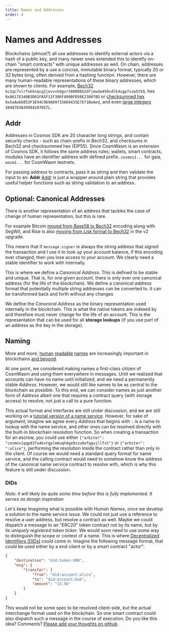 ```yaml
---
title: Names and Addresses
order: 4
---
```


# Names and Addresses

Blockchains (almost?) all use addresses to identify external actors via a hash of a public key, and many newer ones extended this to identify on-chain "smart contracts" with unique addresses as well. On chain, addresses are represented by a use a concise, immutable binary format, typically 20 or 32 bytes long, often derived from a hashing function. However, there are many human-readable representations of these binary addresses, which are shown to clients. For example, [Bech32](https://en.bitcoin.it/wiki/Bech32) `bc1qc7slrfxkknqcq2jevvvkdgvrt8080852dfjewde450xdlk4ugp7szw5tk9`, hex `0x8617E340B3D01FA5F11F306F4090FD50E238070D` or [checksumned hex](https://github.com/ethereum/EIPs/blob/master/EIPS/eip-55.md) `0x5aAeb6053F3E94C9b9A09f33669435E7Ef1BeAed`, and even [large integers](https://research.kudelskisecurity.com/2018/01/16/blockchains-how-to-steal-millions-in-264-operations/) `3040783849904107057L`.

## Addr

Addresses in Cosmos SDK are 20 character long strings, and contain security checks - such as chain-prefix in Bech32, and checksums in Bech32 and checksummed hex (EIP55). 
Since CosmWasm is an extension of Cosmos SDK, it follows the same address rules; wallets, smart contracts, modules have an identifier address with defined prefix. `cosmos1...` for gaia, `wasm1...` for CosmWasm testnets.

For passing address to contracts, pass it as string and then validate the input to an: **Addr**
[Addr](https://github.com/CosmWasm/cosmwasm/blob/v0.14.0/packages/std/src/addresses.rs#L31) is just a wrapper around plain string that provides useful helper functions such as string validation to an address.

## Optional: Canonical Addresses

There is another representation of an address that tackles the case of change of human representation, but this is rare.

For example Bitcoin [moved from Base58 to Bech32](https://en.bitcoin.it/wiki/BIP_0173) encoding along with SegWit, and Rise is also [moving from Lisk format to Bech32](https://medium.com/rise-vision/introducing-rise-v2-521a58e1e9de#41d5) in the v2 upgrade.

This means that if `message.signer` is always the string address that signed the transaction and I use it to look up your account balance, if this encoding ever changed, then you lose access to your account. We clearly need a stable identifier to work with internally.

This is where we define a *Canonical Address*. This is defined to be stable and unique. That is, for one given account, there is only ever one canonical address (for the life of the blockchain). We define a *canonical address* format that potentially multiple string addresses can be converted to. It can be transformed back and forth without any changes

We define the *Canonical Address* as the binary representation used internally in the blockchain. This is what the native tokens are indexed by and therefore must never change for the life of an account. This is the representation that can be used for all **storage lookups** (if you use part of an address as the key in the storage). 

## Naming

More and more, [human](https://app.ens.domains/about) [readable](https://docs.blockstack.org/core/naming/introduction.html) [names](https://iov.one) are increasingly important in blockchains [and beyond](https://hackernoon.com/everything-you-didnt-know-about-the-handshake-naming-system-how-this-blockchain-project-will-483464309f33).

At one point, we considered making names a first-class citizen of CosmWasm and using them everywhere in messages. Until we realized that accounts can have no name until initialized, and we need a permanently stable *Address*. However, we would still like names to be as central to the blockchain as possible. To this end, we can consider names as just another form of *Address* albeit one that requires a contract query (with storage access) to resolve, not just a call to a pure function.

This actual format and interfaces are still under discussion, and we are still working on a [tutorial version of a name service](../learn/name-service/intro). However, for sake of argument, imagine we agree every *Address* that begins with `:` is a name to lookup with the name service, and other ones can be resolved directly with the built-in blockchain resolution function. So when creating a transaction for an escrow, you could use either `{"arbiter": "cosmos1qqp837a4kvtgplm6uqhdge0zzu6efqgujllfst"}` or `{"arbiter": ":alice"}`, performing the resolution inside the contract rather than only in the client. Of course we would need a standard query format for name service, and the calling contract would need to somehow know the address of the canonical name service contract to resolve with, which is why this feature is still under discussion.

### DIDs

*Note: it will likely be quite some time before this is fully implemented. It serves as design inspiration*

Let's keep imagining what is possible with *Human Names*, once we develop a solution to the name service issue. We could not just use a reference to resolve a user address, but resolve a contract as well. Maybe we could dispatch a message to an "ERC20" token contract not by its name, but by its *uniquely registered token ticker*. We would soon need to use some way to distinguish the scope or context of a name. This is where [Decentralized Identifiers (DIDs)](https://www.w3.org/TR/did-core/) could come in. Imagine the following message format, that could be used either by a end-client or by a smart contract "actor":

```json
{
    "destination": "did:token:XRN",
    "msg": {
        "transfer": {
            "from": "did:account:alice",
            "to": "did:account:bob",
            "amount": "13.56"
        }
    }
}
```

This would not be some spec to be resolved client-side, but the actual interchange format used on the blockchain. So one smart contract could also dispatch such a message in the course of execution. Do you like this idea? Comments? [Please add your thoughts on github](https://github.com/CosmWasm/cosmwasm/issues/80).